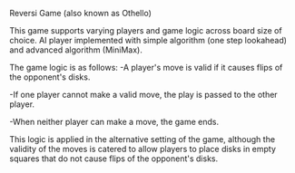 Reversi Game (also known as Othello)

This game supports varying players and game logic across board size of choice. 
AI player implemented with simple algorithm (one step lookahead) and advanced algorithm (MiniMax).

The game logic is as follows:
-A player's move is valid if it causes flips of the opponent's disks.

-If one player cannot make a valid move, the play is passed to the other player. 

-When neither player can make a move, the game ends. 
    
This logic is applied in the alternative setting of the game, although the validity 
of the moves is catered to allow players to place disks in empty squares that
do not cause flips of the opponent's disks.  